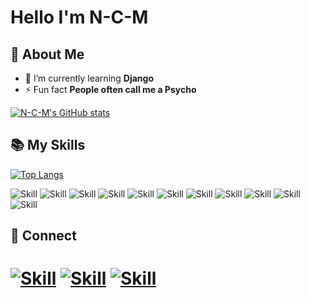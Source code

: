 # Hello I'm N-C-M



## 🌝 About Me


- 🌱 I’m currently learning **Django**
- ⚡ Fun fact **People often call me a Psycho**



[![N-C-M's GitHub stats](https://github-readme-stats.vercel.app/api?username=N-C-M&show_icons=true&theme=dark)](https://github.com/N-C-M)


## 📚 My Skills

[![Top Langs](https://github-readme-stats.vercel.app/api/top-langs/?username=N-C-M&layout=compact&show_icons=true&theme=dark)](https://github.com/N-C-M/N-C-M)

![Skill](https://img.shields.io/badge/HTML5-E34F26?style=for-the-badge&logo=html5&logoColor=white)
![Skill](https://img.shields.io/badge/CSS3-1572B6?style=for-the-badge&logo=css3&logoColor=white)
![Skill](https://img.shields.io/badge/Python-ffca28?style=for-the-badge&logo=python&logoColor=white)
![Skill](https://img.shields.io/badge/Java-ED8B00?style=for-the-badge&logo=java&logoColor=white)
![Skill](https://img.shields.io/badge/Markdown-000000?style=for-the-badge&logo=markdown&logoColor=white)
![Skill](https://img.shields.io/badge/firebase-ffca28?style=for-the-badge&logo=firebase&logoColor=white)
![Skill](https://img.shields.io/badge/Git-F05032?style=for-the-badge&logo=git&logoColor=white)
![Skill](https://img.shields.io/badge/Postman-FF6C37?style=for-the-badge&logo=Postman&logoColor=white)
![Skill](https://img.shields.io/badge/Visual_Studio_Code-0078D4?style=for-the-badge&logo=visual%20studio%20code&logoColor=white)
![Skill](https://img.shields.io/badge/Flutter-1DA1F2?style=for-the-badge&logo=flutter&logoColor=white)
![Skill](https://img.shields.io/badge/Dart-1DA1F2?style=for-the-badge&logo=dart&logoColor=white)




## 🤝 Connect


[![Skill](https://img.shields.io/badge/LinkedIn-0077B5?style=for-the-badge&logo=linkedin&logoColor=white)](https://www.linkedin.com/in/neenu-chacko/)
[![Skill](https://img.shields.io/badge/Twitter-1DA1F2?style=for-the-badge&logo=twitter&logoColor=white)](https://twitter.com/chacko_neenu)
[![Skill](https://img.shields.io/badge/GitHub-100000?style=for-the-badge&logo=github&logoColor=white)](https://github.com/N-C-M)
=======
